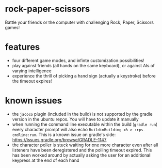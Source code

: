 rock-paper-scissors
===================

Battle your friends or the computer with challenging Rock, Paper, Scissors games!

# features

- four different game modes, and infinte customization possibilities!
- play against friends (all hands on the same keyboard), or against AIs of varying intelligence
- experience the thrill of picking a hand sign (actually a keystroke) before the timeout expires!

# known issues

- the `jacoco` plugin (included in the build) is not supported by the gradle version in the ubuntu repos. You will have to update it manually
- when running the command line executable within the build (`gradle run`) every character prompt will also echo `BuildinBuilding x% > :rps-cmdline:run`. This is a known issue on gradle's side: https://issues.gradle.org/browse/GRADLE-1147
- the character poller is stuck waiting for one more character even after all listeners have been deregistered and the polling timeout expired. This has been worked around by actually asking the user for an additional keypress at the end of each hand
